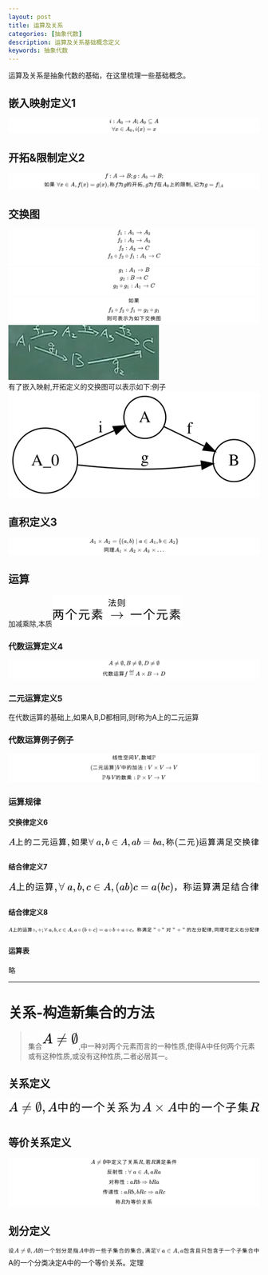```yaml
---
layout: post
title: 运算及关系
categories: [抽象代数]
description: 运算及关系基础概念定义
keywords: 抽象代数
---
```


运算及关系是抽象代数的基础，在这里梳理一些基础概念。

<a name="jzEJU"></a>
## 嵌入映射定义1
![](https://raw.githubusercontent.com/Ynge/imageDb/main/xsj/65f40d1fba26c28925bd11aa21bfa71b-1605610918087.svg)
<a name="1ZhM2"></a>
## 开拓&限制定义2
![](https://raw.githubusercontent.com/Ynge/imageDb/main/xsj/d2d0dd7579822a89d62d0df092f2fb05-1605610918044.svg)
<a name="qHQSk"></a>
## 交换图
![](https://raw.githubusercontent.com/Ynge/imageDb/main/xsj/d15cf1d2469fb4f765789eb354e73d76-1605610918137.svg)<br />![](https://raw.githubusercontent.com/Ynge/imageDb/main/xsj/e15eddc6e16f1c9880432ea779d65903-1605610918106.svg)<br />![](https://raw.githubusercontent.com/Ynge/imageDb/main/xsj/6765524744510760309654e56bd482ef-1605610918170.svg)<br />![image.png](https://raw.githubusercontent.com/Ynge/imageDb/main/xsj/5635893ac6f7830a2b44717c7980923b-1605610918129.png)<br />有了嵌入映射,开拓定义的交换图可以表示如下:例子
![](https://raw.githubusercontent.com/Ynge/imageDb/main/xsj/c2b206b4efb74398aedc4cd00ec56f31-1605610918159.svg)<a name="cwUQ1"></a>
## 直积定义3
![](https://raw.githubusercontent.com/Ynge/imageDb/main/xsj/4ced8a57e91446dcf7affd0b7206e833-1605610918172.svg)
<a name="zIBqy"></a>
## 运算
加减乘除,本质![](https://raw.githubusercontent.com/Ynge/imageDb/main/xsj/6f5678a9cf224da5ef85de8182421a57-1605610918171.svg)
<a name="pgU8h"></a>
### 代数运算定义4
![](https://raw.githubusercontent.com/Ynge/imageDb/main/xsj/1dca43ced52b99d17cbb0a0515edfb98-1605610918193.svg)
<a name="FDF9O"></a>
### 二元运算定义5
在代数运算的基础上,如果A,B,D都相同,则f称为A上的二元运算
<a name="qgGoD"></a>
### 代数运算例子例子
![](https://raw.githubusercontent.com/Ynge/imageDb/main/xsj/f28361b5d2e94bb6c646d292ef3fad76-1605610918231.svg)
<a name="2qWqm"></a>
### 运算规律
<a name="or4il"></a>
#### 交换律定义6
![](https://raw.githubusercontent.com/Ynge/imageDb/main/xsj/acde18689abf993b022a1d115dc3fac7-1605610918226.svg)
<a name="4aJhv"></a>
#### 结合律定义7
![](https://raw.githubusercontent.com/Ynge/imageDb/main/xsj/71e7156bc1d4c867f4530aadd8fa4ea2-1605610918324.svg)
<a name="vfqSg"></a>
#### 结合律定义8
![](https://raw.githubusercontent.com/Ynge/imageDb/main/xsj/97e72a7aa6925ff0851016fbb0b19615-1605610918257.svg)
<a name="7F6Sv"></a>
#### 运算表
略

---

<a name="OPEIt"></a>
# 关系-构造新集合的方法
> 集合![](https://raw.githubusercontent.com/Ynge/imageDb/main/xsj/5afd1ca32f2482074a795c24027a697e-1605610918332.svg),中一种对两个元素而言的一种性质,使得A中任何两个元素或有这种性质,或没有这种性质,二者必居其一。

<a name="lzJmc"></a>
## 关系定义
![](https://raw.githubusercontent.com/Ynge/imageDb/main/xsj/854617f64dbfbafb08de49ede48119d9-1605610918351.svg)
<a name="S6CrT"></a>
## 等价关系定义
![](https://raw.githubusercontent.com/Ynge/imageDb/main/xsj/7d6773b89c876401a9f2f2bc7c5f1305-1605610918345.svg)
<a name="oCKnY"></a>
## 划分定义
![](https://raw.githubusercontent.com/Ynge/imageDb/main/xsj/7f22f94e8d8fc775d20c8f348a5a66e3-1605610918244.svg)<br />A的一个分类决定A中的一个等价关系。定理
